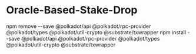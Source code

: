 # Oracle-Based-Stake-Drop

npm remove --save @polkadot/api @polkadot/rpc-provider @polkadot/types @polkadot/util-crypto @substrate/txwrapper
npm install --save @polkadot/api @polkadot/rpc-provider @polkadot/types @polkadot/util-crypto @substrate/txwrapper